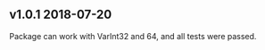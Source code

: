 v1.0.1 2018-07-20
------------------------
Package can work with VarInt32 and 64, and all tests were passed. 